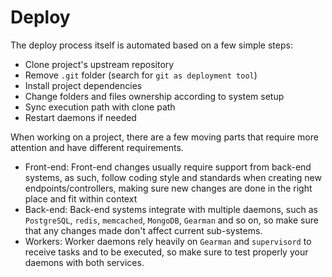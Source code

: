 # Deploy
The deploy process itself is automated based on a few simple steps:
- Clone project's upstream repository
- Remove `.git` folder (search for `git as deployment tool`)
- Install project dependencies
- Change folders and files ownership according to system setup
- Sync execution path with clone path
- Restart daemons if needed

When working on a project, there are a few moving parts that require more attention and have different requirements.
- Front-end: Front-end changes usually require support from back-end systems, as such, follow coding style and standards when creating new endpoints/controllers, making sure new changes are done in the right place and fit within context
- Back-end: Back-end systems integrate with multiple daemons, such as `PostgreSQL`, `redis`, `memcached`, `MongoDB`, `Gearman` and so on, so make sure that any changes made don't affect current sub-systems.
- Workers: Worker daemons rely heavily on `Gearman` and `supervisord` to receive tasks and to be executed, so make sure to test properly your daemons with both services.
